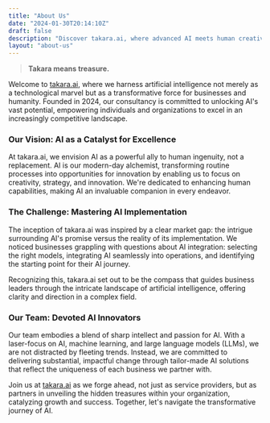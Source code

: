```yaml
---
title: "About Us"
date: "2024-01-30T20:14:10Z"
draft: false
description: "Discover takara.ai, where advanced AI meets human creativity to transform businesses and empower humanity. With our expert guidance, unlock your organization's potential for a competitive edge in today's fast-paced world."
layout: "about-us"
---
```


> **Takara means treasure.**

Welcome to [takara.ai](/), where we harness artificial intelligence not merely as a technological marvel but as a transformative force for businesses and humanity. Founded in 2024, our consultancy is committed to unlocking AI's vast potential, empowering individuals and organizations to excel in an increasingly competitive landscape.

### Our Vision: AI as a Catalyst for Excellence

At takara.ai, we envision AI as a powerful ally to human ingenuity, not a replacement. AI is our modern-day alchemist, transforming routine processes into opportunities for innovation by enabling us to focus on creativity, strategy, and innovation. We're dedicated to enhancing human capabilities, making AI an invaluable companion in every endeavor.

### The Challenge: Mastering AI Implementation

The inception of takara.ai was inspired by a clear market gap: the intrigue surrounding AI's promise versus the reality of its implementation. We noticed businesses grappling with questions about AI integration: selecting the right models, integrating AI seamlessly into operations, and identifying the starting point for their AI journey.

Recognizing this, takara.ai set out to be the compass that guides business leaders through the intricate landscape of artificial intelligence, offering clarity and direction in a complex field.

### Our Team: Devoted AI Innovators

Our team embodies a blend of sharp intellect and passion for AI. With a laser-focus on AI, machine learning, and large language models (LLMs), we are not distracted by fleeting trends. Instead, we are committed to delivering substantial, impactful change through tailor-made AI solutions that reflect the uniqueness of each business we partner with.

<!-- ---

## Meet Our CEO: Jordan Legg

{{< headshot src="images/team/ee7fd47e-484f-49bf-8532-be7cbc1d443d.JPG" alt="Jordan Legg" >}}

> As the founder and visionary behind takara.ai, I've journeyed from a self-taught programmer with a profound interest in emerging technologies to an entrepreneur shaping the future of AI. My path began with web design at 14, entrepreneurial ventures at 19, and a deep dive into AI and ML that generated over £100m in sales for public cloud providers. My ambition for starting takara.ai was to provide businesses with the guidance I once sought, championing AI as a transformative force for good. I'm committed to unlocking human potential alongside AI, steering us towards a future where technology and creativity converge.

--- -->

Join us at [takara.ai](/) as we forge ahead, not just as service providers, but as partners in unveiling the hidden treasures within your organization, catalyzing growth and success. Together, let's navigate the transformative journey of AI.
